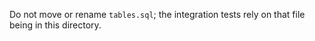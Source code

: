
Do not move or rename `tables.sql`; the integration tests rely on that file being in this directory.
